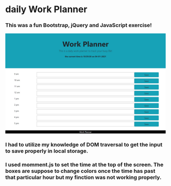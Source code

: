 # daily Work Planner
### This was a fun Bootstrap, jQuery and JavaScript exercise!

![my cover of a daily planner](https://github.com/ZacharyKathe/dailyPlanner/blob/main/assets/images/cover.JPG)

### I had to utilize my knowledge of DOM traversal to get the input to save properly in local storage. 
### I used momment.js to set the time at the top of the screen. The boxes are suppose to change colors once the time has past that particular hour but my finction was not working properly.
